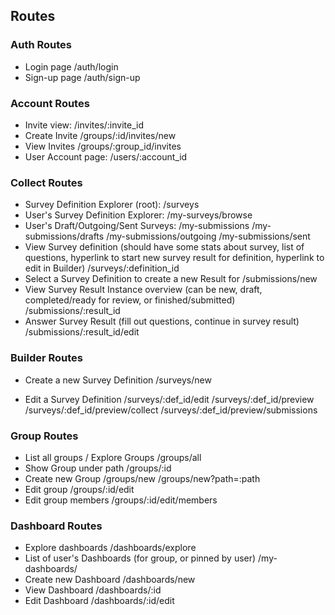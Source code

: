 ## Routes

### Auth Routes

- Login page
  /auth/login
- Sign-up page
  /auth/sign-up

### Account Routes

- Invite view:
  /invites/:invite_id
- Create Invite
  <!-- /invites/new?groupID=:id -->
  /groups/:id/invites/new
- View Invites
  /groups/:group_id/invites
- User Account page:
  /users/:account_id

### Collect Routes

- Survey Definition Explorer (root):
  /surveys
- User's Survey Definition Explorer:
  <!-- /surveys/browse -->
  /my-surveys/browse
- User's Draft/Outgoing/Sent Surveys:
  <!-- /surveys/my-surveys -->
  /my-submissions
  /my-submissions/drafts
  /my-submissions/outgoing
  /my-submissions/sent
- View Survey definition (should have some stats about survey, list of questions, hyperlink to start new survey result for definition, hyperlink to edit in Builder)
  <!-- /surveys/collect/:definition_id -->
  <!-- /surveys/:definition_id/collect -->
  /surveys/:definition_id
  <!-- /surveys/:definition_id/edit -->
- Select a Survey Definition to create a new Result for
  /submissions/new
- View Survey Result Instance overview (can be new, draft, completed/ready for review, or finished/submitted)
  /submissions/:result_id
- Answer Survey Result (fill out questions, continue in survey result)
  /submissions/:result_id/edit

### Builder Routes

- Create a new Survey Definition
/surveys/new
<!-- /builder/new -->
- Edit a Survey Definition
  /surveys/:def_id/edit
  /surveys/:def_id/preview
  /surveys/:def_id/preview/collect
  /surveys/:def_id/preview/submissions

### Group Routes

- List all groups / Explore Groups
  /groups/all
- Show Group under path
  /groups/:id
- Create new Group
  /groups/new
  /groups/new?path=:path
- Edit group
  /groups/:id/edit
- Edit group members
  /groups/:id/edit/members

### Dashboard Routes

- Explore dashboards
  /dashboards/explore
- List of user's Dashboards (for group, or pinned by user)
  /my-dashboards/
- Create new Dashboard
  /dashboards/new
- View Dashboard
  /dashboards/:id
- Edit Dashboard
  /dashboards/:id/edit
